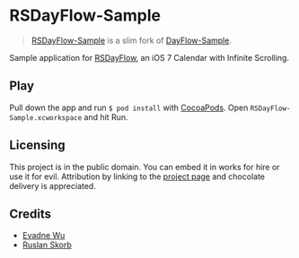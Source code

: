 # RSDayFlow-Sample

> [RSDayFlow-Sample](https://github.com/ruslanskorb/RSDayFlow-Sample) is a slim fork of [DayFlow-Sample](https://github.com/evadne/DayFlow-Sample).

Sample application for [RSDayFlow](https://github.com/ruslanskorb/RSDayFlow), an iOS 7 Calendar with Infinite Scrolling.

## Play

Pull down the app and run `$ pod install` with [CocoaPods](http://cocoapods.org/). Open `RSDayFlow-Sample.xcworkspace` and hit Run.

## Licensing

This project is in the public domain.  You can embed it in works for hire or use it for evil.  Attribution by linking to the [project page](https://github.com/ruslanskorb/RSDayFlow) and chocolate delivery is appreciated.

## Credits

*	[Evadne Wu](http://radi.ws)
*	[Ruslan Skorb](http://lnkd.in/gsBbvb)
